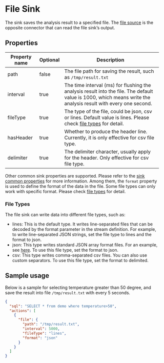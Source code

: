 # File Sink

The sink saves the analysis result to a specified file. The [file source](../../sources/builtin/file.md) is the opposite connector that can read the file sink’s output.

## Properties

| Property name | Optional | Description                                                                                                                                                    |
|---------------|----------|----------------------------------------------------------------------------------------------------------------------------------------------------------------|
| path          | false    | The file path for saving the result, such as `/tmp/result.txt`                                                                                                 |
| interval      | true     | The time interval (ms) for flushing the analysis result into the file. The default value is 1000, which means write the analysis result with every one second. |
| fileType      | true     | The type of the file, could be json, csv or lines. Default value is lines. Please check [file types](#file-types) for detail.                                  |
| hasHeader     | true     | Whether to produce the header line. Currently, it is only effective for csv file type.                                                                         |
| delimiter     | true     | The delimiter character, usually apply for the header. Only effective for csv file type.                                                                       |
Other common sink properties are supported. Please refer to the [sink common properties](../overview.md#common-properties) for more information.
Among them, the `format` property is used to define the format of the data in the file. Some file types can only work with specific format. Please check [file types](#file-types) for detail.

### File Types

The file sink can write data into different file types, such as:

- lines: This is the default type. It writes line-separated files that can be decoded by the format parameter in the stream definition. For example, to write line-separated JSON strings, set the file type to lines and the format to json.
- json: This type writes standard JSON array format files. For an example, see [here](https://github.com/lf-edge/ekuiper/tree/master/internal/topo/source/test/test.json). To use this file type, set the format to json.
- csv: This type writes comma-separated csv files. You can also use custom separators. To use this file type, set the format to delimited.

## Sample usage

Below is a sample for selecting temperature greater than 50 degree, and save the result into file `/tmp/result.txt` with every 5 seconds.

```json
{
  "sql": "SELECT * from demo where temperature>50",
  "actions": [
    {
      "file": {
        "path": "/tmp/result.txt",
        "interval": 5000,
        "fileType": "lines",
        "format": "json"
      }
    }
  ]
}
```

